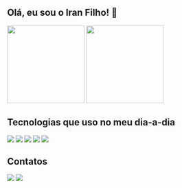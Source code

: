 ## Olá, eu sou o Iran Filho! 👋

<div>
  <img height="180rem" src="https://github-readme-stats.vercel.app/api?username=iranfilhof&show_icons=true&theme=dark"/>
  <img height="180rem" src="https://github-readme-stats.vercel.app/api/top-langs/?username=iranfilhof&layout=compact&theme=dark"/>
</div>

 <h2>Tecnologias que uso no meu dia-a-dia</h2>

<div>
 <img src="https://img.shields.io/badge/React-20232A?style=for-the-badge&logo=react&logoColor=61DAFB"/>
 <img src="https://img.shields.io/badge/JavaScript-F7DF1E?style=for-the-badge&logo=javascript&logoColor=black"/>
 <img src="https://img.shields.io/badge/CSS3-1572B6?style=for-the-badge&logo=css3&logoColor=white"/>
 <img src="https://img.shields.io/badge/HTML5-E34F26?style=for-the-badge&logo=html5&logoColor=white"/>
 <img src="https://img.shields.io/badge/Node.js-43853D?style=for-the-badge&logo=node.js&logoColor=white"/>
</div>

<h2>Contatos</h2>

<a href="mailto:iranfilhof11@gmail.com" target="_blank"><img src="https://img.shields.io/badge/Gmail-D14836?style=for-the-badge&logo=gmail&logoColor=white"/></a>
<a href="https://www.linkedin.com/in/iran-filho-816295236/"><img src="https://img.shields.io/badge/LinkedIn-0077B5?style=for-the-badge&logo=linkedin&logoColor=white" target="_blank"/></a>
